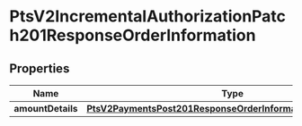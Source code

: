 
# PtsV2IncrementalAuthorizationPatch201ResponseOrderInformation

## Properties
Name | Type | Description | Notes
------------ | ------------- | ------------- | -------------
**amountDetails** | [**PtsV2PaymentsPost201ResponseOrderInformationAmountDetails**](PtsV2PaymentsPost201ResponseOrderInformationAmountDetails.md) |  |  [optional]



